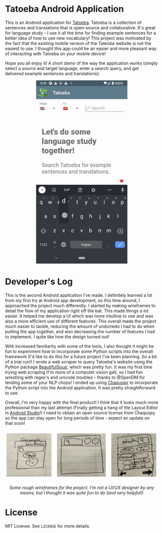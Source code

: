 # Tatoeba Android Application


This is an Android application for [Tatoeba](https://tatoeba.org). Tatoeba is a collection of sentences and translations that is open-source and collaborative. It's great for language study - I use it all the time for finding example sentences for a better idea of how to use new vocabulary! This project was motivated by the fact that the existing mobile version of the Tateoba website is not the easiest to use. I thought this app could be an easier and more pleasant way of interacting with Tatoeba on your mobile device!

Hope you all enjoy it! A short demo of the way the application works (simply select a source and target language, enter a search query, and get delivered example sentences and translations):

<p align="center">
  <img src="docs/demo.gif" alt="demo GIF" width="300" height="600" />
</p>

# Developer's Log

This is the second Android application I've made. I definitely learned a lot from my first try at Android app development, so this time around, I approached the project much differently. I started by making wireframes to detail the flow of my application right off the bat. This made things *a lot* easier. It helped me develop a UI which was more intuitive to use and was also a more efficient use of different features. This overall made the project much easier to tackle, reducing the amount of undo/redo I had to do when putting the app together, and also decreasing the number of features I had to implement. I quite like how the design turned out!

With increased familiarity with some of the tools, I also thought it might be fun to experiment how to incorporate some Python scripts into the overall framework (I'd like to do this for a future project I've been planning. So a bit of a trial run!) I wrote a web scraper to query Tatoeba's website using the Python package [BeautifulSoup](https://pypi.org/project/beautifulsoup4/), which was pretty fun. It was my first time trying web scraping (I'm more of a computer vision gal), so I had fun wrestling with regex's and unicode troubles - thanks to @SpenDM for lending some of your NLP chops! I ended up using [Chaquopy](https://chaquo.com/chaquopy/) to incorporate the Python script into the Android application. It was pretty straightforward to use.

Overall, I'm very happy with the final product! I think that it looks much more professional than my last attempt (Finally getting a hang of the Layout Editor in [Android Studio](https://developer.android.com/studio)!) I need to obtain an open source license from Chaquopy so the app can stay open for long periods of time - expect an update on that soon!

<p align="center">
  <img src="docs/wireframe.png"/>
</p>

<p align="center">
    <i>Some rough wireframes for the project. I'm not a UI/UX designer by any means, but I thought it was quite fun to do (and very helpful!)</i>
</p>

# License

MIT License. See `LICENSE` for more details.